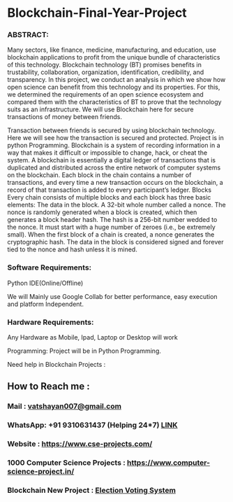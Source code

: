 # Blockchain-Final-Year-Project

### ABSTRACT: 

Many sectors, like finance, medicine, manufacturing, and education, use blockchain applications to profit from the unique bundle of characteristics of this technology. Blockchain technology (BT) promises benefits in trustability, collaboration, organization, identification, credibility, and transparency. In this project, we conduct an analysis in which we show how open science can benefit from this technology and its properties. For this, we determined the requirements of an open science ecosystem and compared them with the characteristics of BT to prove that the technology suits as an infrastructure. We will use Blockchain here for secure transactions of money between friends. 

Transaction between friends is secured by using blockchain technology. Here we will see how the transaction is secured and protected. Project is in python Programming. 
Blockchain is a system of recording information in a way that makes it difficult or impossible to change, hack, or cheat the system.
A blockchain is essentially a digital ledger of transactions that is duplicated and distributed across the entire network of computer systems on the blockchain. Each block in the chain contains a number of transactions, and every time a new transaction occurs on the blockchain, a record of that transaction is added to every participant’s ledger. 
Blocks
Every chain consists of multiple blocks and each block has three basic elements:
The data in the block. A 32-bit whole number called a nonce. The nonce is randomly generated when a block is created, which then generates a block header hash. The hash is a 256-bit number wedded to the nonce. It must start with a huge number of zeroes (i.e., be extremely small). When the first block of a chain is created, a nonce generates the cryptographic hash. The data in the block is considered signed and forever tied to the nonce and hash unless it is mined.

### Software Requirements:

Python IDE(Online/Offline) 

 We will Mainly use Google Collab for better performance, easy execution and platform Independent.

### Hardware Requirements: 

Any Hardware as Mobile, Ipad, Laptop or Desktop will work

Programming: Project will be in Python Programming. 


Need help in Blockchain Projects :

## How to Reach me :

### Mail : vatshayan007@gmail.com 

### WhatsApp: **+91 9310631437** (Helping 24*7) **[LINK](https://wa.me/message/CHWN2AHCPMAZK1)** 

### Website : https://www.cse-projects.com/

### 1000 Computer Science Projects : https://www.computer-science-project.in/

### Blockchain New Project : [Election Voting System](https://youtu.be/-OD5LRbKcJI)
